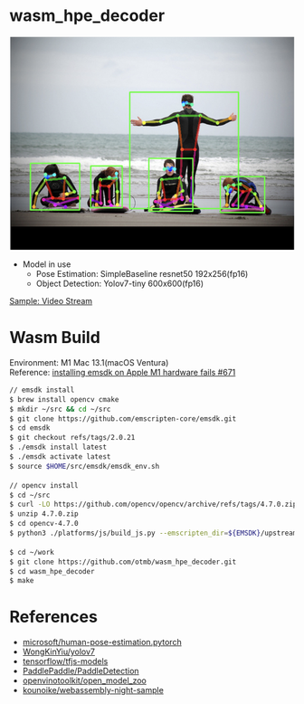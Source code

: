 # wasm_hpe_decoder

![result](result.png)

- Model in use
    - Pose Estimation: SimpleBaseline resnet50 192x256(fp16)
    - Object Detection: Yolov7-tiny 600x600(fp16)

[Sample: Video Stream](https://otmb.github.io/wasm_hpe_decoder)

# Wasm Build

Environment: M1 Mac 13.1(macOS Ventura)  
Reference: [installing emsdk on Apple M1 hardware fails #671](https://github.com/emscripten-core/emsdk/issues/671)

```bash
// emsdk install
$ brew install opencv cmake
$ mkdir ~/src && cd ~/src
$ git clone https://github.com/emscripten-core/emsdk.git
$ cd emsdk
$ git checkout refs/tags/2.0.21
$ ./emsdk install latest
$ ./emsdk activate latest
$ source $HOME/src/emsdk/emsdk_env.sh

// opencv install
$ cd ~/src
$ curl -LO https://github.com/opencv/opencv/archive/refs/tags/4.7.0.zip
$ unzip 4.7.0.zip
$ cd opencv-4.7.0
$ python3 ./platforms/js/build_js.py --emscripten_dir=${EMSDK}/upstream/emscripten --build_wasm build_wasm

$ cd ~/work
$ git clone https://github.com/otmb/wasm_hpe_decoder.git
$ cd wasm_hpe_decoder
$ make
```

# References

- [microsoft/human-pose-estimation.pytorch](https://github.com/microsoft/human-pose-estimation.pytorch)
- [WongKinYiu/yolov7](https://github.com/WongKinYiu/yolov7/blob/main/tools/YOLOv7onnx.ipynb)
- [tensorflow/tfjs-models](https://github.com/tensorflow/tfjs-models/blob/master/posenet/src/util.ts)
- [PaddlePaddle/PaddleDetection](https://github.com/PaddlePaddle/PaddleDetection/blob/develop/deploy/lite/src/keypoint_postprocess.cc)
- [openvinotoolkit/open_model_zoo](https://github.com/openvinotoolkit/open_model_zoo/blob/master/demos/human_pose_estimation_demo/cpp/main.cpp)
- [kounoike/webassembly-night-sample](https://github.com/kounoike/webassembly-night-sample/tree/master/run-by-full-wasm)